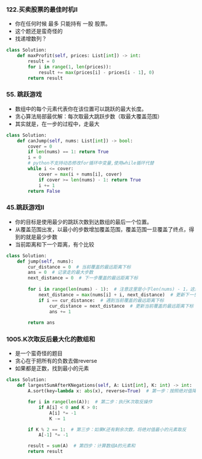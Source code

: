 ### 122.买卖股票的最佳时机II 
- 你在任何时候 最多 只能持有 一股 股票。
- 这个题还是蛮奇怪的
- 找递增数列？
```python
class Solution:
    def maxProfit(self, prices: List[int]) -> int:
        result = 0
        for i in range(1, len(prices)):
            result += max(prices[i] - prices[i - 1], 0)
        return result
```


### 55. 跳跃游戏
- 数组中的每个元素代表你在该位置可以跳跃的最大长度。
- 贪心算法局部最优解：每次取最大跳跃步数（取最大覆盖范围）
- 其实就是，在一步的过程中，走最大
```python
class Solution:
    def canJump(self, nums: List[int]) -> bool:
        cover = 0
        if len(nums) == 1: return True
        i = 0
        # python不支持动态修改for循环中变量,使用while循环代替
        while i <= cover:
            cover = max(i + nums[i], cover)
            if cover >= len(nums) - 1: return True
            i += 1
        return False
```

### 45.跳跃游戏II
- 你的目标是使用最少的跳跃次数到达数组的最后一个位置。
- 从覆盖范围出发，以最小的步数增加覆盖范围，覆盖范围一旦覆盖了终点，得到的就是最少步数
- 当前距离和下一个距离，有个比较
  
```python
class Solution:
    def jump(self, nums):
        cur_distance = 0  # 当前覆盖的最远距离下标
        ans = 0  # 记录走的最大步数
        next_distance = 0  # 下一步覆盖的最远距离下标
        
        for i in range(len(nums) - 1):  # 注意这里是小于len(nums) - 1，这是关键所在
            next_distance = max(nums[i] + i, next_distance)  # 更新下一步覆盖的最远距离下标
            if i == cur_distance:  # 遇到当前覆盖的最远距离下标
                cur_distance = next_distance  # 更新当前覆盖的最远距离下标
                ans += 1
        
        return ans
```



### 1005.K次取反后最大化的数组和 
- 是一个蛮奇怪的题目
- 贪心在于把所有的负数去做reverse
- 如果都是正数，找到最小的元素
  
```python
class Solution:
    def largestSumAfterKNegations(self, A: List[int], K: int) -> int:
        A.sort(key=lambda x: abs(x), reverse=True)  # 第一步：按照绝对值降序排序数组A

        for i in range(len(A)):  # 第二步：执行K次取反操作
            if A[i] < 0 and K > 0:
                A[i] *= -1
                K -= 1

        if K % 2 == 1:  # 第三步：如果K还有剩余次数，将绝对值最小的元素取反
            A[-1] *= -1

        result = sum(A)  # 第四步：计算数组A的元素和
        return result
```
